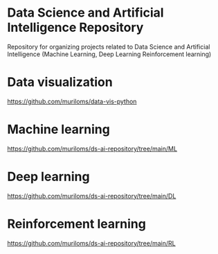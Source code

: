 # Data Science and Artificial Intelligence Repository
Repository for organizing projects related to Data Science and Artificial Intelligence (Machine Learning, Deep Learning Reinforcement learning)

# Data visualization
https://github.com/muriloms/data-vis-python

# Machine learning
https://github.com/muriloms/ds-ai-repository/tree/main/ML

# Deep learning
https://github.com/muriloms/ds-ai-repository/tree/main/DL

# Reinforcement learning
https://github.com/muriloms/ds-ai-repository/tree/main/RL
